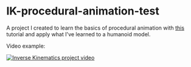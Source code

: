 # IK-procedural-animation-test
A project I created to learn the basics of procedural animation with [this](https://www.weaverdev.io/blog/bonehead-procedural-animation) tutorial and apply what I've learned to a humanoid model. 

Video example:

[![Inverse Kinematics project video](https://img.youtube.com/vi/HZn89S4TIME/0.jpg)](https://www.youtube.com/watch?v=HZn89S4TIME)
